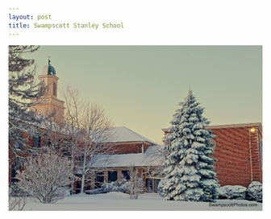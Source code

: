```yaml
---
layout: post
title: Swampscott Stanley School
---
```



![Swampscott Stanley School](/img/stanley-school-winter.jpg)
